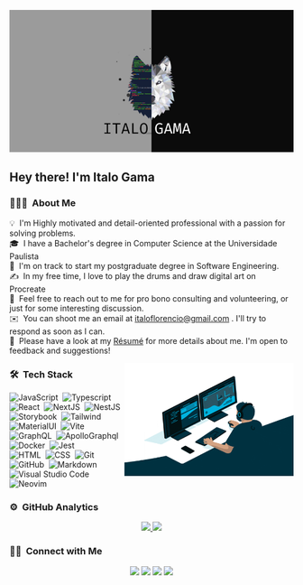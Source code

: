 ![Italo Gama Banner](https://raw.githubusercontent.com/italogama/italogama/master/assets/cover.png)

<h2>Hey there! I'm Italo Gama</h2>

<!-- ## 👋 &nbsp;Hey there! I'm Italo Gama -->

### 👨🏻‍💻 &nbsp;About Me

💡 &nbsp;I'm Highly motivated and detail-oriented professional with a passion for solving problems.\
🎓 &nbsp;I have a Bachelor's degree in Computer Science at the Universidade Paulista\
🌱 &nbsp;I'm on track to start my postgraduate degree in Software Engineering.\
✍️ &nbsp;In my free time, I love to play the drums and draw digital art on Procreate\
💬 &nbsp;Feel free to reach out to me for pro bono consulting and volunteering, or just for some interesting discussion.\
✉️ &nbsp;You can shoot me an email at italoflorencio@gmail.com . I'll try to respond as soon as I can.\
📄 &nbsp;Please have a look at my [Résumé](https://resume-italo.vercel.app/) for more details about me. I'm open to feedback and suggestions!

<img alt="Night Coding" style="height: 200px; width: 300px;" src="https://raw.githubusercontent.com/italogama/italogama/master/assets/coding.gif" align="right"/>

### 🛠 &nbsp;Tech Stack

![JavaScript](https://img.shields.io/badge/JavaScript-323330?style=for-the-badge&logo=javascript&logoColor=F7DF1E)&nbsp;
![Typescript](https://img.shields.io/badge/TypeScript-007ACC?style=for-the-badge&logo=typescript&logoColor=white)&nbsp;
![React](https://img.shields.io/badge/React-20232A?style=for-the-badge&logo=react&logoColor=61DAFB)&nbsp;
![NextJS](https://img.shields.io/badge/next%20js-000000?style=for-the-badge&logo=nextdotjs&logoColor=white)&nbsp;
![NestJS](https://img.shields.io/badge/nestjs-E0234E?style=for-the-badge&logo=nestjs&logoColor=white)&nbsp;
![Storybook](https://img.shields.io/badge/storybook-FF4785?style=for-the-badge&logo=storybook&logoColor=white)&nbsp;
![Tailwind](https://img.shields.io/badge/Tailwind_CSS-38B2AC?style=for-the-badge&logo=tailwind-css&logoColor=white)\
![MaterialUI](https://img.shields.io/badge/Material%20UI-007FFF?style=for-the-badge&logo=mui&logoColor=white)&nbsp;
![Vite](https://img.shields.io/badge/Vite-B73BFE?style=for-the-badge&logo=vite&logoColor=FFD62E)&nbsp;
![GraphQL](https://img.shields.io/badge/GraphQl-E10098?style=for-the-badge&logo=graphql&logoColor=white)&nbsp;
![ApolloGraphql](https://img.shields.io/badge/Apollo%20GraphQL-311C87?&style=for-the-badge&logo=Apollo%20GraphQL&logoColor=white)&nbsp;
![Docker](https://img.shields.io/badge/Docker-2CA5E0?style=for-the-badge&logo=docker&logoColor=white)&nbsp;
![Jest](https://img.shields.io/badge/Jest-C21325?style=for-the-badge&logo=jest&logoColor=white)\
![HTML](https://img.shields.io/badge/HTML5-E34F26?style=for-the-badge&logo=html5&logoColor=white)&nbsp;
![CSS](https://img.shields.io/badge/CSS3-1572B6?style=for-the-badge&logo=css3&logoColor=white)&nbsp;
![Git](https://img.shields.io/badge/GIT-E44C30?style=for-the-badge&logo=git&logoColor=white)&nbsp;
![GitHub](https://img.shields.io/badge/GitHub-100000?style=for-the-badge&logo=github&logoColor=white)&nbsp;
![Markdown](https://img.shields.io/badge/Markdown-000000?style=for-the-badge&logo=markdown&logoColor=white)\
![Visual Studio Code](https://img.shields.io/badge/Visual_Studio_Code-0078D4?style=for-the-badge&logo=visual%20studio%20code&logoColor=white)&nbsp;
![Neovim](https://img.shields.io/badge/NeoVim-%2357A143.svg?&style=for-the-badge&logo=neovim&logoColor=white)


### ⚙️ &nbsp;GitHub Analytics

<p align="center">
<a href="https://github.com/italogama">
  <img height="180em" src="https://github-readme-stats-eight-theta.vercel.app/api?username=italogama&show_icons=true&theme=algolia&include_all_commits=true&count_private=true"/>
  <img height="180em" src="https://github-readme-stats-eight-theta.vercel.app/api/top-langs/?username=italogama&layout=compact&langs_count=8&theme=algolia"/>
</a>
</p>

### 🤝🏻 &nbsp;Connect with Me

<p align="center">
<a href="https://www.linkedin.com/in/italo-gama-a15b6b159/"><img src="https://img.shields.io/badge/-Italo%20Gama-0077B5?style=flat&logo=Linkedin&logoColor=white"/></a>
<a href="mailto:italoflorencio@gmail.com"><img src="https://img.shields.io/badge/-italoflorencio@gmail.com-D14836?style=flat&logo=Gmail&logoColor=white"/></a>
<a href="https://instagram.com/_italogama"><img src="https://img.shields.io/badge/-@__italogama-E4405F?style=flat&logo=Instagram&logoColor=white"/></a>
<a href="https://www.facebook.com/italogama/"><img src="https://img.shields.io/badge/-@italogama-1877F2?style=flat&logo=Facebook&logoColor=white"/></a>
</p>

